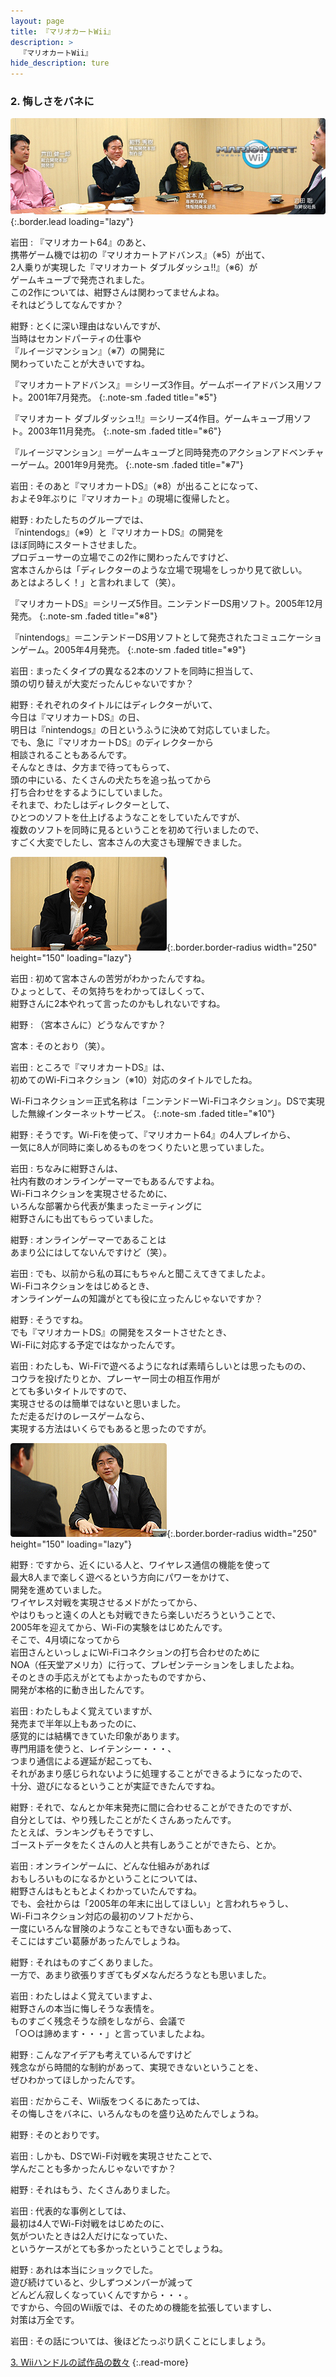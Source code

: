 ```yaml
---
layout: page
title: 『マリオカートWii』
description: >
  『マリオカートWii』
hide_description: ture
---
```


### 2. 悔しさをバネに

![](/interviews/jp/wii/rmcj/vol1/img/mainvisual.jpg){:.border.lead loading="lazy"}

岩田
: 『マリオカート64』のあと、<br>携帯ゲーム機では初の『マリオカートアドバンス』（※5）が出て、<br>2人乗りが実現した『マリオカート ダブルダッシュ!!』（※6）が<br>ゲームキューブで発売されました。<br>この2作については、紺野さんは関わってませんよね。<br>それはどうしてなんですか？

紺野
: とくに深い理由はないんですが、<br>当時はセカンドパーティの仕事や<br>『ルイージマンション』（※7）の開発に<br>関わっていたことが大きいですね。

『マリオカートアドバンス』＝シリーズ3作目。ゲームボーイアドバンス用ソフト。2001年7月発売。
{:.note-sm .faded title="※5"}

『マリオカート ダブルダッシュ!!』＝シリーズ4作目。ゲームキューブ用ソフト。2003年11月発売。
{:.note-sm .faded title="※6"}

『ルイージマンション』＝ゲームキューブと同時発売のアクションアドベンチャーゲーム。2001年9月発売。
{:.note-sm .faded title="※7"}

岩田
: そのあと『マリオカートDS』（※8）が出ることになって、<br>およそ9年ぶりに『マリオカート』の現場に復帰したと。

紺野
: わたしたちのグループでは、<br>『nintendogs』（※9）と『マリオカートDS』の開発を<br>ほぼ同時にスタートさせました。<br>プロデューサーの立場でこの2作に関わったんですけど、<br>宮本さんからは「ディレクターのような立場で現場をしっかり見て欲しい。<br>あとはよろしく！」と言われまして（笑）。

『マリオカートDS』＝シリーズ5作目。ニンテンドーDS用ソフト。2005年12月発売。
{:.note-sm .faded title="※8"}

『nintendogs』＝ニンテンドーDS用ソフトとして発売されたコミュニケーションゲーム。2005年4月発売。
{:.note-sm .faded title="※9"}

岩田
: まったくタイプの異なる2本のソフトを同時に担当して、<br>頭の切り替えが大変だったんじゃないですか？

紺野
: それぞれのタイトルにはディレクターがいて、<br>今日は『マリオカートDS』の日、<br>明日は『nintendogs』の日というふうに決めて対応していました。<br>でも、急に『マリオカートDS』のディレクターから<br>相談されることもあるんです。<br>そんなときは、夕方まで待ってもらって、<br>頭の中にいる、たくさんの犬たちを追っ払ってから<br>打ち合わせをするようにしていました。<br>それまで、わたしはディレクターとして、<br>ひとつのソフトを仕上げるようなことをしていたんですが、<br>複数のソフトを同時に見るということを初めて行いましたので、<br>すごく大変でしたし、宮本さんの大変さも理解できました。

![](/interviews/jp/wii/rmcj/vol1/img/photo5.jpg){:.border.border-radius width="250" height="150" loading="lazy"}

岩田
: 初めて宮本さんの苦労がわかったんですね。<br>ひょっとして、その気持ちをわかってほしくって、<br>紺野さんに2本やれって言ったのかもしれないですね。

紺野
: （宮本さんに）どうなんですか？

宮本
: そのとおり（笑）。

岩田
: ところで『マリオカートDS』は、<br>初めてのWi-Fiコネクション（※10）対応のタイトルでしたね。

Wi-Fiコネクション＝正式名称は「ニンテンドーWi-Fiコネクション」。DSで実現した無線インターネットサービス。
{:.note-sm .faded title="※10"}

紺野
: そうです。Wi-Fiを使って、『マリオカート64』の4人プレイから、<br>一気に8人が同時に楽しめるものをつくりたいと思っていました。

岩田
: ちなみに紺野さんは、<br>社内有数のオンラインゲーマーでもあるんですよね。<br>Wi-Fiコネクションを実現させるために、<br>いろんな部署から代表が集まったミーティングに<br>紺野さんにも出てもらっていました。

紺野
: オンラインゲーマーであることは<br>あまり公にはしてないんですけど（笑）。

岩田
: でも、以前から私の耳にもちゃんと聞こえてきてましたよ。<br>Wi-Fiコネクションをはじめるとき、<br>オンラインゲームの知識がとても役に立ったんじゃないですか？

紺野
: そうですね。<br>でも『マリオカートDS』の開発をスタートさせたとき、<br>Wi-Fiに対応する予定ではなかったんです。

岩田
: わたしも、Wi-Fiで遊べるようになれば素晴らしいとは思ったものの、<br>コウラを投げたりとか、プレーヤー同士の相互作用が<br>とても多いタイトルですので、<br>実現させるのは簡単ではないと思いました。<br>ただ走るだけのレースゲームなら、<br>実現する方法はいくらでもあると思ったのですが。

![](/interviews/jp/wii/rmcj/vol1/img/photo6.jpg){:.border.border-radius width="250" height="150" loading="lazy"}

紺野
: ですから、近くにいる人と、ワイヤレス通信の機能を使って<br>最大8人まで楽しく遊べるという方向にパワーをかけて、<br>開発を進めていました。<br>ワイヤレス対戦を実現させるメドがたってから、<br>やはりもっと遠くの人とも対戦できたら楽しいだろうということで、<br>2005年を迎えてから、Wi-Fiの実験をはじめたんです。<br>そこで、4月頃になってから<br>岩田さんといっしょにWi-Fiコネクションの打ち合わせのために<br>NOA（任天堂アメリカ）に行って、プレゼンテーションをしましたよね。<br>そのときの手応えがとてもよかったものですから、<br>開発が本格的に動き出したんです。

岩田
: わたしもよく覚えていますが、<br>発売まで半年以上もあったのに、<br>感覚的には結構できていた印象があります。<br>専門用語を使うと、レイテンシー・・・、<br>つまり通信による遅延が起こっても、<br>それがあまり感じられないように処理することができるようになったので、<br>十分、遊びになるということが実証できたんですね。

紺野
: それで、なんとか年末発売に間に合わせることができたのですが、<br>自分としては、やり残したことがたくさんあったんです。<br>たとえば、ランキングもそうですし、<br>ゴーストデータをたくさんの人と共有しあうことができたら、とか。

岩田
: オンラインゲームに、どんな仕組みがあれば<br>おもしろいものになるかということについては、<br>紺野さんはもともとよくわかっていたんですね。<br>でも、会社からは「2005年の年末に出してほしい」と言われちゃうし、<br>Wi-Fiコネクション対応の最初のソフトだから、<br>一度にいろんな冒険のようなこともできない面もあって、<br>そこにはすごい葛藤があったんでしょうね。

紺野
: それはものすごくありました。<br>一方で、あまり欲張りすぎてもダメなんだろうなとも思いました。

岩田
: わたしはよく覚えていますよ、<br>紺野さんの本当に悔しそうな表情を。<br>ものすごく残念そうな顔をしながら、会議で<br>「○○は諦めます・・・」と言っていましたよね。

紺野
: こんなアイデアも考えているんですけど<br>残念ながら時間的な制約があって、実現できないということを、<br>ぜひわかってほしかったんです。

岩田
: だからこそ、Wii版をつくるにあたっては、<br>その悔しさをバネに、いろんなものを盛り込めたんでしょうね。

紺野
: そのとおりです。

岩田
: しかも、DSでWi-Fi対戦を実現させたことで、<br>学んだことも多かったんじゃないですか？

紺野
: それはもう、たくさんありました。

岩田
: 代表的な事例としては、<br>最初は4人でWi-Fi対戦をはじめたのに、<br>気がついたときは2人だけになっていた、<br>というケースがとても多かったということでしょうね。

紺野
: あれは本当にショックでした。<br>遊び続けていると、少しずつメンバーが減って<br>どんどん寂しくなっていくんですから・・・。<br>ですから、今回のWii版では、そのための機能を拡張していますし、<br>対策は万全です。

岩田
: その話については、後ほどたっぷり訊くことにしましょう。

[3. Wiiハンドルの試作品の数々](3.md)
{:.read-more}

